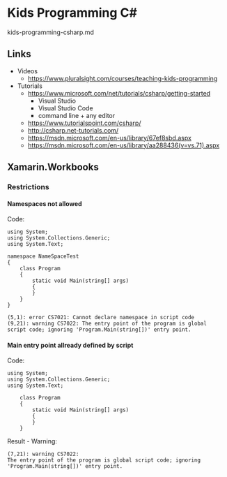 # Kids Programming C#

kids-programming-csharp.md


## Links 

*	Videos	
	*	https://www.pluralsight.com/courses/teaching-kids-programming
*	Tutorials		
	*	https://www.microsoft.com/net/tutorials/csharp/getting-started		
		*	Visual Studio
		*	Visual Studio Code 
		*	command line + any editor
	*	https://www.tutorialspoint.com/csharp/		
	*	http://csharp.net-tutorials.com/		
	*	https://msdn.microsoft.com/en-us/library/67ef8sbd.aspx		
	*	https://msdn.microsoft.com/en-us/library/aa288436(v=vs.71).aspx		


## Xamarin.Workbooks

###	Restrictions


#### Namespaces not allowed

Code:

	using System;
	using System.Collections.Generic;
	using System.Text;

	namespace NameSpaceTest
	{
		class Program
		{
			static void Main(string[] args)
			{
			}
		}
	}

	(5,1): error CS7021: Cannot declare namespace in script code
	(9,21): warning CS7022: The entry point of the program is global script code; ignoring 'Program.Main(string[])' entry point.


#### Main entry point allready defined by script
	
Code:
	
	using System;
	using System.Collections.Generic;
	using System.Text;

		class Program
		{
			static void Main(string[] args)
			{
			}
		}

Result - Warning:
		
	(7,21): warning CS7022: 
	The entry point of the program is global script code; ignoring 
	'Program.Main(string[])' entry point.
	
	

